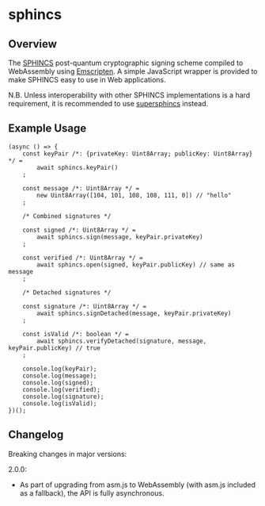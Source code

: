 # sphincs

## Overview

The [SPHINCS](https://sphincs.cr.yp.to) post-quantum cryptographic signing scheme
compiled to WebAssembly using [Emscripten](https://github.com/kripken/emscripten).
A simple JavaScript wrapper is provided to make SPHINCS easy to use in Web applications.

N.B. Unless interoperability with other SPHINCS implementations is a hard requirement,
it is recommended to use [supersphincs](https://github.com/cyph/pqcrypto.js/tree/master/packages/supersphincs)
instead.

## Example Usage

	(async () => {
		const keyPair /*: {privateKey: Uint8Array; publicKey: Uint8Array} */ =
			await sphincs.keyPair()
		;

		const message /*: Uint8Array */ =
			new Uint8Array([104, 101, 108, 108, 111, 0]) // "hello"
		;

		/* Combined signatures */

		const signed /*: Uint8Array */ =
			await sphincs.sign(message, keyPair.privateKey)
		;

		const verified /*: Uint8Array */ =
			await sphincs.open(signed, keyPair.publicKey) // same as message
		;

		/* Detached signatures */
		
		const signature /*: Uint8Array */ =
			await sphincs.signDetached(message, keyPair.privateKey)
		;

		const isValid /*: boolean */ =
			await sphincs.verifyDetached(signature, message, keyPair.publicKey) // true
		;

		console.log(keyPair);
		console.log(message);
		console.log(signed);
		console.log(verified);
		console.log(signature);
		console.log(isValid);
	})();

## Changelog

Breaking changes in major versions:

2.0.0:

* As part of upgrading from asm.js to WebAssembly (with asm.js included as a fallback),
the API is fully asynchronous.
